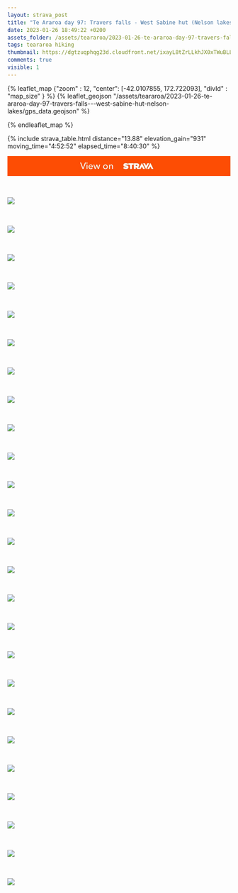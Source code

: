 ```yaml
---
layout: strava_post
title: "Te Araroa day 97: Travers falls - West Sabine hut (Nelson lakes)"
date: 2023-01-26 18:49:22 +0200
assets_folder: /assets/teararoa/2023-01-26-te-araroa-day-97-travers-falls---west-sabine-hut-nelson-lakes
tags: teararoa hiking
thumbnail: https://dgtzuqphqg23d.cloudfront.net/ixayL8tZrLLkhJX0xTWuBLL5mFXHN03_iKxqCf5AEO0-1024x768.jpg
comments: true
visible: 1
---
```



{% leaflet_map {"zoom" : 12,
                  "center": [-42.0107855, 172.722093],
                 "divId" : "map_size" } %}
    {% leaflet_geojson "/assets/teararoa/2023-01-26-te-araroa-day-97-travers-falls---west-sabine-hut-nelson-lakes/gps_data.geojson" %}

{% endleaflet_map %}





{% include strava_table.html distance="13.88" elevation_gain="931" moving_time="4:52:52" elapsed_time="8:40:30" %}

[![](/assets/strava.jpg)](https://www.strava.com/activities/8480094805)


<br />

![](https://dgtzuqphqg23d.cloudfront.net/ixayL8tZrLLkhJX0xTWuBLL5mFXHN03_iKxqCf5AEO0-1024x768.jpg)


<br />

![](https://dgtzuqphqg23d.cloudfront.net/8GirEEeUjsOOZFLOvf5uBTde9QqPp50kpIqBxYSKfc4-768x1024.jpg)


<br />

![](https://dgtzuqphqg23d.cloudfront.net/zLJQJR04sN7w4X3dhNqJgjiCjo8PGPxHzvy6peRtarQ-768x1024.jpg)


<br />

![](https://dgtzuqphqg23d.cloudfront.net/WdajvxbapDhlUwFAEomzM2jvt8kzSnJwwdvtwtsKW9Q-1024x768.jpg)


<br />

![](https://dgtzuqphqg23d.cloudfront.net/WcFS-jJH1T94Sj_WNhxi4-lSWvX2034Plr9RYkQ39vk-768x1024.jpg)


<br />

![](https://dgtzuqphqg23d.cloudfront.net/0zH7p6IGjsMaD1UYevrDRgkn6S-qNu1Qs1tWCzdrunk-1024x768.jpg)


<br />

![](https://dgtzuqphqg23d.cloudfront.net/pwGrMs8JPpAJTBlucvvWtHK1OjLc6qJdjAG4ZF4mF1w-768x1024.jpg)


<br />

![](https://dgtzuqphqg23d.cloudfront.net/BnwGdwirY7LWxJZEBopVCPzvgohQGlqbeHDEQuL7BeA-768x1024.jpg)


<br />

![](https://dgtzuqphqg23d.cloudfront.net/hkzQUF3KTzW4R9hI8LRaPsLAVgsS9LpHJDcjf55IcPs-1024x768.jpg)


<br />

![](https://dgtzuqphqg23d.cloudfront.net/sHFFIgANgNOo6v8qyfuUjYPU4oe-2u4k3FA5V_RDRWs-1024x768.jpg)


<br />

![](https://dgtzuqphqg23d.cloudfront.net/oXJPMw_H3jMk20k3N17Jg3rD3Ka3YA6k5H0DnP3zrPQ-1024x768.jpg)


<br />

![](https://dgtzuqphqg23d.cloudfront.net/i8ViJZgyfzId8CPDsA8l1O0rO4Us4arjBVoHZbjcwa4-768x1024.jpg)


<br />

![](https://dgtzuqphqg23d.cloudfront.net/_IavNMiEH3O417PKWoS1k7BZI1evafTMuBm_i8wvEh4-1024x768.jpg)


<br />

![](https://dgtzuqphqg23d.cloudfront.net/2m-0gMwYuhL3TAeJ9A1ywtUSGk6F_mJtVVxDm3J2_bs-1024x768.jpg)


<br />

![](https://dgtzuqphqg23d.cloudfront.net/vX4HKFkDbZHM_GccnAUon1BdyyU4nZbKpjzaxux1msg-768x1024.jpg)


<br />

![](https://dgtzuqphqg23d.cloudfront.net/fYhqSVACnC2ZA2nn3s35NyDV_M0eFaAuhJ_ru6QwYsQ-1024x768.jpg)


<br />

![](https://dgtzuqphqg23d.cloudfront.net/EGKGlmWCP1Hy3fP_VZKH-FZLWhrIZtlLxGRLmmmgIz8-1024x768.jpg)


<br />

![](https://dgtzuqphqg23d.cloudfront.net/x4OBvv3VTpxepw-Y0YrrQe60CjvrFgc6NqwczUX4TAY-1024x768.jpg)


<br />

![](https://dgtzuqphqg23d.cloudfront.net/RbmYxlY-v-q4i8spEjv0MbqggkkSMizZn5AgOYAYi8Y-768x1024.jpg)


<br />

![](https://dgtzuqphqg23d.cloudfront.net/3bmpRYQ6XRnR6aH87Lpz-Dx7fTx5YIoOuGRSDtfvXvQ-1024x768.jpg)


<br />

![](https://dgtzuqphqg23d.cloudfront.net/BnAn1im2rXw-Yb8X5z72RZRtY7rVy0NECB7Ew_g2P0Q-768x1024.jpg)


<br />

![](https://dgtzuqphqg23d.cloudfront.net/MFoT-ETXQv8b0hqLeHIfqNBIk0KGu-B3BgIONCRKcqw-768x1024.jpg)


<br />

![](https://dgtzuqphqg23d.cloudfront.net/U0NkuY3TJVD9A8o9KvARE2MyQ7lUauyxGil8Fodw8Rw-768x1024.jpg)


<br />

![](https://dgtzuqphqg23d.cloudfront.net/OnH3FDnQCqIAUqABg_SKbs_IYmCQBEL19b0ogOlNtys-768x1024.jpg)


<br />

![](https://dgtzuqphqg23d.cloudfront.net/tFRXqu365IKKundintQv1pj5Dv3Neg5v31-f3XnyhvM-1024x768.jpg)
